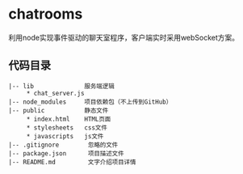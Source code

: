 # chatrooms
利用node实现事件驱动的聊天室程序，客户端实时采用webSocket方案。


## 代码目录

```
|-- lib              服务端逻辑
     * chat_server.js
|-- node_modules     项目依赖包（不上传到GitHub）
|-- public           静态文件
     * index.html    HTML页面
     * stylesheets   css文件
     * javascripts   js文件
|-- .gitignore        忽略的文件
|-- package.json      项目描述文件
|-- README.md         文字介绍项目详情